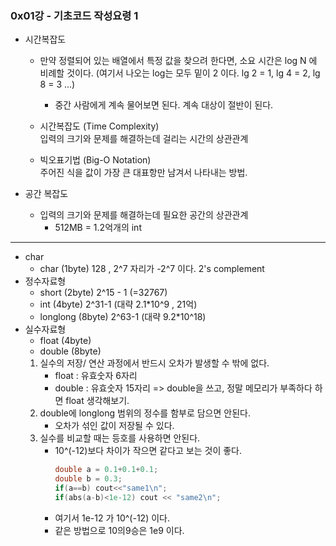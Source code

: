 ### 0x01강 - 기초코드 작성요령 1        
            
- 시간복잡도
   - 만약 정렬되어 있는 배열에서 특정 값을 찾으려 한다면, 소요 시간은 log N 에 비례할 것이다. (여기서 나오는 log는 모두 밑이 2 이다. lg 2 = 1, lg 4 = 2, lg 8 = 3 ...)  
     - 중간 사람에게 계속 물어보면 된다. 계속 대상이 절반이 된다.
  
   - 시간복잡도 (Time Complexity)  
      입력의 크기와 문제를 해결하는데 걸리는 시간의 상관관계
   - 빅오표기법 (Big-O Notation)  
      주어진 식을 값이 가장 큰 대표항만 남겨서 나타내는 방법.
   
    
- 공간 복잡도  
  - 입력의 크기와 문제를 해결하는데 필요한 공간의 상관관계
    - 512MB = 1.2억개의 int 
****
- char  
  - char (1byte) 128 , 2^7 자리가 -2^7 이다. 2's complement  
- 정수자료형
  - short (2byte) 2^15 - 1 (=32767)
  - int (4byte) 2^31-1 (대략 2.1*10^9 , 21억)
  - longlong (8byte) 2^63-1 (대략 9.2*10^18)
- 실수자료형
  - float (4byte)
  - double (8byte)
   1. 실수의 저장/ 연산 과정에서 반드시 오차가 발생할 수 밖에 없다.
      - float : 유효숫자 6자리
      - double : 유효숫자 15자리
      => double을 쓰고, 정말 메모리가 부족하다 하면 float 생각해보기.
   2. double에 longlong 범위의 정수를 함부로 담으면 안된다.
      - 오차가 섞인 값이 저장될 수 있다.
   3. 실수를 비교할 때는 등호를 사용하면 안된다.
      - 10^(-12)보다 차이가 작으면 같다고 보는 것이 좋다.
         ```c++
         double a = 0.1+0.1+0.1;
         double b = 0.3;
         if(a==b) cout<<"same1\n";
         if(abs(a-b)<1e-12) cout << "same2\n";
         ```
      - 여기서 1e-12 가 10^(-12) 이다.
      - 같은 방법으로 10의9승은 1e9 이다.